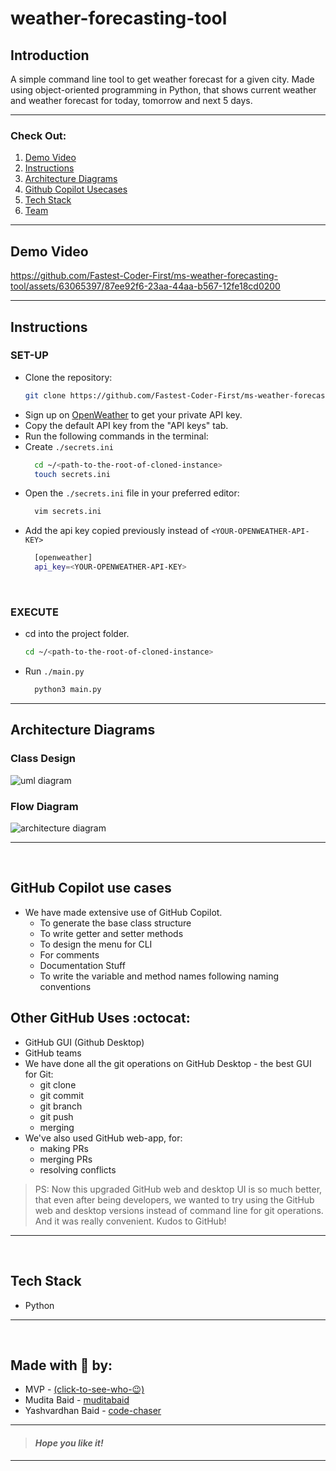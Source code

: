 
# weather-forecasting-tool &nbsp;
## Introduction 
A simple command line tool to get weather forecast for a given city. Made using object-oriented programming in Python, that shows current weather and weather forecast for today, tomorrow and next 5 days.
___

### Check Out:
1. [Demo Video](#demo-video)
1. [Instructions](#instructions)
2. [Architecture Diagrams](#architecture-diagrams)
3. [Github Copilot Usecases](#github-copilot-use-cases)
5. [Tech Stack](#tech-stack)
6. [Team](#made-with--by)
___

## Demo Video

https://github.com/Fastest-Coder-First/ms-weather-forecasting-tool/assets/63065397/87ee92f6-23aa-44aa-b567-12fe18cd0200

___

## Instructions
### SET-UP
- Clone the repository:
    ```bash
    git clone https://github.com/Fastest-Coder-First/ms-weather-forecasting-tool.git
    ```
- Sign up on [OpenWeather](https://home.openweathermap.org/) to get your private API key.
- Copy the default API key from the "API keys" tab.
- Run the following commands in the terminal:
- Create `./secrets.ini`
  ```bash
    cd ~/<path-to-the-root-of-cloned-instance>
    touch secrets.ini
  ```
- Open the `./secrets.ini` file in your preferred editor:
  ```bash
    vim secrets.ini
  ```
- Add the api key copied previously instead of `<YOUR-OPENWEATHER-API-KEY>`
  ```bash
    [openweather]
    api_key=<YOUR-OPENWEATHER-API-KEY>
  ```
  
<br>

### EXECUTE
- cd into the project folder.
  ```bash
  cd ~/<path-to-the-root-of-cloned-instance>
  ```
- Run `./main.py`
  ```bash
    python3 main.py
  ```

___

## Architecture Diagrams

### Class Design
![uml diagram](https://github.com/Fastest-Coder-First/ms-weather-forecasting-tool/assets/63065397/1fe92616-5aa4-4392-a1b3-f02a0e526811)

### Flow Diagram
![architecture diagram](https://github.com/Fastest-Coder-First/ms-weather-forecasting-tool/assets/63065397/3a4c3713-68d2-4ff7-a04d-9ba2d22be117)

___

<br>

## GitHub Copilot use cases
- We have made extensive use of GitHub Copilot.
    - To generate the base class structure
    - To write getter and setter methods
    - To design the menu for CLI
    - For comments
    - Documentation Stuff
    - To write the variable and method names following naming conventions

## Other GitHub Uses :octocat:
- GitHub GUI (Github Desktop)
- GitHub teams
- We have done all the git operations on GitHub Desktop - the best GUI for Git:
    - git clone
    - git commit
    - git branch
    - git push
    - merging
- We've also used GitHub web-app, for:
    - making PRs
    - merging PRs
    - resolving conflicts
 
> PS: Now this upgraded GitHub web and desktop UI is so much better, that even after being developers, we wanted to try using the GitHub web and desktop versions instead of command line for git operations. And it was really convenient. Kudos to GitHub!


___

<br>

## Tech Stack
- Python


___

<br>


## Made with 🤍 by:

- MVP - [(click-to-see-who-😉)](https://github.com/features/copilot)
- Mudita Baid - [muditabaid](https://github.com/muditabaid)
- Yashvardhan Baid - [code-chaser](https://github.com/code-chaser)



___
> #### _*Hope you like it!*_
___
